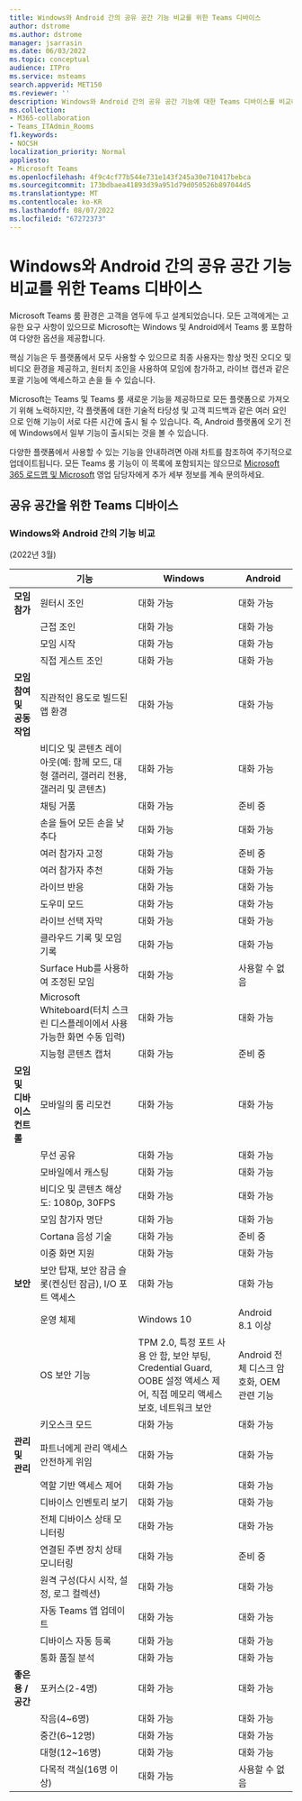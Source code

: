 ```yaml
---
title: Windows와 Android 간의 공유 공간 기능 비교를 위한 Teams 디바이스
author: dstrome
ms.author: dstrome
manager: jsarrasin
ms.date: 06/03/2022
ms.topic: conceptual
audience: ITPro
ms.service: msteams
search.appverid: MET150
ms.reviewer: ''
description: Windows와 Android 간의 공유 공간 기능에 대한 Teams 디바이스를 비교하는 가이드입니다.
ms.collection:
- M365-collaboration
- Teams_ITAdmin_Rooms
f1.keywords:
- NOCSH
localization_priority: Normal
appliesto:
- Microsoft Teams
ms.openlocfilehash: 4f9c4cf77b544e731e143f245a30e710417bebca
ms.sourcegitcommit: 173bdbaea41893d39a951d79d050526b897044d5
ms.translationtype: MT
ms.contentlocale: ko-KR
ms.lasthandoff: 08/07/2022
ms.locfileid: "67272373"
---
```

# <a name="teams-devices-for-shared-spaces-feature-comparison-between-windows-and-android"></a>Windows와 Android 간의 공유 공간 기능 비교를 위한 Teams 디바이스 
Microsoft Teams 룸 환경은 고객을 염두에 두고 설계되었습니다. 모든 고객에게는 고유한 요구 사항이 있으므로 Microsoft는 Windows 및 Android에서 Teams 룸 포함하여 다양한 옵션을 제공합니다. 

핵심 기능은 두 플랫폼에서 모두 사용할 수 있으므로 최종 사용자는 항상 멋진 오디오 및 비디오 환경을 제공하고, 원터치 조인을 사용하여 모임에 참가하고, 라이브 캡션과 같은 포괄 기능에 액세스하고 손을 들 수 있습니다. 

Microsoft는 Teams 및 Teams 룸 새로운 기능을 제공하므로 모든 플랫폼으로 가져오기 위해 노력하지만, 각 플랫폼에 대한 기술적 타당성 및 고객 피드백과 같은 여러 요인으로 인해 기능이 서로 다른 시간에 출시 될 수 있습니다. 즉, Android 플랫폼에 오기 전에 Windows에서 일부 기능이 출시되는 것을 볼 수 있습니다. 

다양한 플랫폼에서 사용할 수 있는 기능을 안내하려면 아래 차트를 참조하여 주기적으로 업데이트됩니다. 모든 Teams 룸 기능이 이 목록에 포함되지는 않으므로 [Microsoft 365 로드맵 및 Microsoft](https://www.microsoft.com/en-us/microsoft-365/roadmap) 영업 담당자에게 추가 세부 정보를 계속 문의하세요.    

## <a name="teams-devices-for-shared-spaces"></a>공유 공간을 위한 Teams 디바이스
### <a name="feature-comparison-between-windows-and-android"></a>Windows와 Android 간의 기능 비교
(2022년 3월) 

| &ensp; | 기능 |Windows|Android|
|-----------------------|---------|--------|--------|
|**모임 참가**|원터시 조인 |대화 가능  |대화 가능 |
||근접 조인 |대화 가능  |대화 가능 |
||모임 시작 |대화 가능  |대화 가능 |
||직접 게스트 조인 |대화 가능  |대화 가능 |
|**모임 참여 및 공동 작업**|직관적인 용도로 빌드된 앱 환경 |대화 가능  |대화 가능 |
||비디오 및 콘텐츠 레이아웃(예: 함께 모드, 대형 갤러리, 갤러리 전용, 갤러리 및 콘텐츠) |대화 가능  |대화 가능 |
||채팅 거품|대화 가능 |준비 중 |
||손을 들어 모든 손을 낮추다 |대화 가능  |대화 가능 |
||여러 참가자 고정 |대화 가능  |준비 중 |
||여러 참가자 추천 |대화 가능 |대화 가능 |
||라이브 반응 |대화 가능  |대화 가능 |
||도우미 모드 |대화 가능 |대화 가능 |
||라이브 선택 자막 |대화 가능  |대화 가능 |
||클라우드 기록 및 모임 기록 |대화 가능  |대화 가능 |
||Surface Hub를 사용하여 조정된 모임 |대화 가능 |사용할 수 없음 |
||Microsoft Whiteboard(터치 스크린 디스플레이에서 사용 가능한 화면 수동 입력) |대화 가능  |대화 가능 |
||지능형 콘텐츠 캡처 |대화 가능  |준비 중 |
|**모임 및 디바이스 컨트롤**|모바일의 룸 리모컨 |대화 가능  |대화 가능 |
||무선 공유 |대화 가능  |대화 가능 |
||모바일에서 캐스팅 |대화 가능  |대화 가능 |
||비디오 및 콘텐츠 해상도: 1080p, 30FPS |대화 가능  |대화 가능 |
||모임 참가자 명단 |대화 가능  |대화 가능 |
||Cortana 음성 기술 |대화 가능  |준비 중 |
||이중 화면 지원 |대화 가능  |대화 가능 |
|**보안**|보안 탑재, 보안 잠금 슬롯(켄싱턴 잠금), I/O 포트 액세스 |대화 가능  |대화 가능 |
||운영 체제 |Windows 10  |Android 8.1 이상 |
||OS 보안 기능 |TPM 2.0, 특정 포트 사용 안 함, 보안 부팅, Credential Guard, OOBE 설정 액세스 제어, 직접 메모리 액세스 보호, 네트워크 보안 |Android 전체 디스크 암호화, OEM 관련 기능 |
||키오스크 모드 |대화 가능  |대화 가능 |
|**관리 및 관리**|파트너에게 관리 액세스 안전하게 위임 |대화 가능  |대화 가능 |
||역할 기반 액세스 제어 |대화 가능  |대화 가능 |
||디바이스 인벤토리 보기 |대화 가능  |대화 가능 |
||전체 디바이스 상태 모니터링 |대화 가능  |대화 가능 |
||연결된 주변 장치 상태 모니터링 |대화 가능  |준비 중 |
||원격 구성(다시 시작, 설정, 로그 컬렉션) |대화 가능  |대화 가능 |
||자동 Teams 앱 업데이트 |대화 가능  |대화 가능 |
||디바이스 자동 등록 |대화 가능 |대화 가능 |
||통화 품질 분석 |대화 가능  |대화 가능 |
|**좋은 용 / 공간**|포커스(2-4명) |대화 가능  |대화 가능 |
||작음(4~6명) |대화 가능  |대화 가능 |
||중간(6~12명) |대화 가능  |대화 가능 |
||대형(12~16명) |대화 가능  |대화 가능 |
||다목적 객실(16명 이상) |대화 가능  |사용할 수 없음 |


